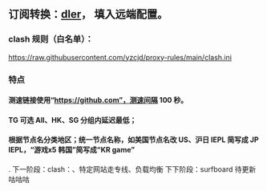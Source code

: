 ## 订阅转换：[dler](https://sub.dler.io/)， 填入远端配置。


### clash 规则（白名单）：
https://raw.githubusercontent.com/yzcjd/proxy-rules/main/clash.ini

### 特点
#### 测速链接使用“https://github.com”，测速间隔 100 秒。
#### TG 可选 All、HK、SG 分组内延迟最低；
#### 根据节点名分类地区；统一节点名称，如美国节点名改 US、沪日 IEPL 简写成 JP IEPL，“游戏x5 韩国”简写成“KR game”

.
下一阶段：clash：、特定网站走专线、负载均衡
下下阶段：surfboard
待更新咕咕咕
